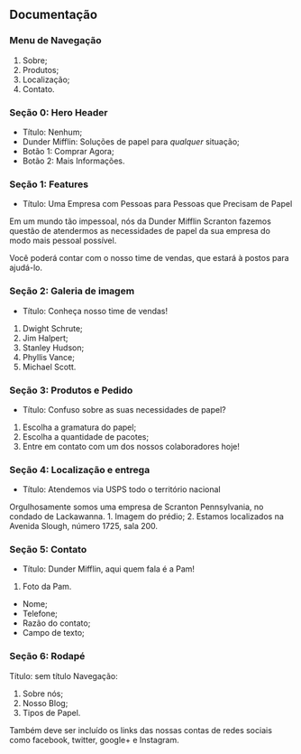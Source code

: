 ## Documentação

### Menu de Navegação
1. Sobre;
2. Produtos;
3. Localização;
4. Contato.


### Seção 0: Hero Header
* Título: Nenhum;
* Dunder Mifflin: Soluções de papel para *qualquer* situação;
* Botão 1: Comprar Agora;
* Botão 2: Mais Informações.

### Seção 1: Features
* Título:  Uma Empresa com Pessoas para Pessoas que Precisam de Papel

Em um mundo tão impessoal, nós da Dunder Mifflin Scranton fazemos questão de atendermos as necessidades de papel da sua empresa do modo mais pessoal possível.

Você poderá contar com o nosso time de vendas, que estará à postos para ajudá-lo.

### Seção 2: Galeria de imagem
* Título: Conheça nosso time de vendas!
1. Dwight Schrute;
2. Jim Halpert;
3. Stanley Hudson;
4. Phyllis Vance;
5. Michael Scott.

### Seção 3: Produtos e Pedido
* Título: Confuso sobre as suas necessidades de papel? 
1. Escolha a gramatura do papel;
2. Escolha a quantidade de pacotes;
3. Entre em contato com um dos nossos colaboradores hoje!

### Seção 4: Localização e entrega
* Título: Atendemos via USPS todo o território nacional
<p> Orgulhosamente somos uma empresa de Scranton Pennsylvania, no condado de Lackawanna.
1. Imagem do prédio;
2. Estamos localizados na Avenida Slough, número 1725, sala 200.


### Seção 5: Contato
* Título: Dunder Mifflin, aqui quem fala é a Pam!
1. Foto da Pam. 
* Nome;
* Telefone;
* Razão do contato;
* Campo de texto;

### Seção 6: Rodapé
Título: sem título
Navegação:
1. Sobre nós;
2. Nosso Blog;
3. Tipos de Papel.

Também deve ser incluído os links das nossas contas de redes sociais como facebook, twitter, google+ e Instagram.


